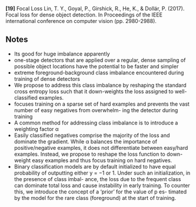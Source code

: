 **[19]** Focal Loss
Lin, T. Y., Goyal, P., Girshick, R., He, K., & Dollár, P. (2017). Focal loss for dense object detection. In Proceedings of the IEEE international conference on computer vision (pp. 2980-2988).


## Notes
- Its good for huge imbalance apparently
-  one-stage detectors that are applied over a regular, dense sampling of possible object locations have the potential to be faster and simpler
- extreme foreground-background class imbalance encountered during training of dense detectors 
- We propose to address this class imbalance by reshaping the standard cross entropy loss such that it down-weights the loss assigned to well-classified examples.
-  focuses training on a sparse set of hard examples and prevents the vast number of easy negatives from overwhelm- ing the detector during training
- A common method for addressing class imbalance is to introduce a weighting factor α 
-  Easily classified negatives comprise the majority of the loss and dominate the gradient. While α balances the importance of positive/negative examples, it does not differentiate between easy/hard examples. Instead, we propose to reshape the loss function to down-weight easy examples and thus focus training on hard negatives.
- Binary classification models are by default initialized to have equal probability of outputting either y = −1 or 1. Under such an initialization, in the presence of class imbal- ance, the loss due to the frequent class can dominate total loss and cause instability in early training. To counter this, we introduce the concept of a ‘prior’ for the value of p es- timated by the model for the rare class (foreground) at the start of training. 
